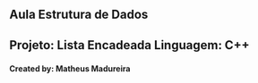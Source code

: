 <h2>Aula Estrutura de Dados<h2>
 
  **Projeto: Lista Encadeada**
  **Linguagem: C++**
  
<h4>Created by: Matheus Madureira<h4>
